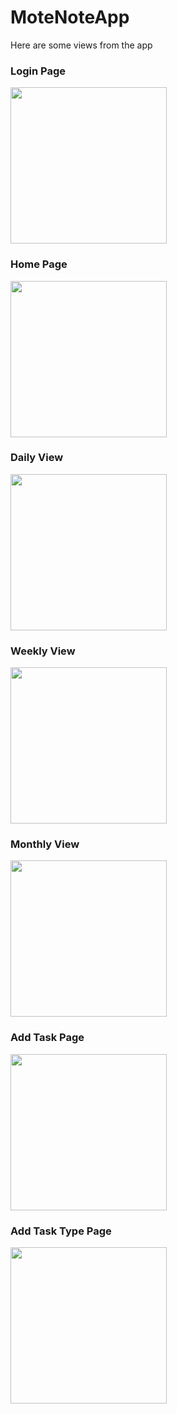 # MoteNoteApp
Here are some views from the app


### Login Page
<img src='imgs/login-page.png' width='250'>

### Home Page
<img src='imgs/home-page.png' width='250'>

### Daily View
<img src='imgs/daily-view.png' width='250'>

### Weekly View
<img src='imgs/weekly-view.png' width='250'>

### Monthly View
<img src='imgs/monthly-view.png' width='250'>

### Add Task Page
<img src='imgs/add-task.png' width='250'>

### Add Task Type Page
<img src='imgs/add-task-type.png' width='250'>
